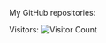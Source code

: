 <!-- Add this HTML code in your website or README.md file -->
<p>My GitHub repositories: <span id="repoCount"></span></p>
<p>Visitors: <img src="https://visitor-badge.glitch.me/badge?page_id=Glassry.Teba" alt="Visitor Count"></p>

<!-- Add this JavaScript code at the end of the body section or just before the closing </body> tag -->
<script>
// Fetch the number of repositories from GitHub API
fetch('https://api.github.com/users/glassry/repos')
  .then(response => response.json())
  .then(data => {
    document.getElementById('repoCount').textContent = data.length;
  })
  .catch(error => console.error(error));
</script>
